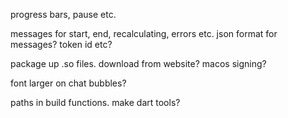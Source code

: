 progress bars, pause etc.

messages for start, end, recalculating, errors etc.
json format for messages? token id etc?

package up .so files. download from website? macos signing?

font larger on chat bubbles?

paths in build functions. make dart tools?
